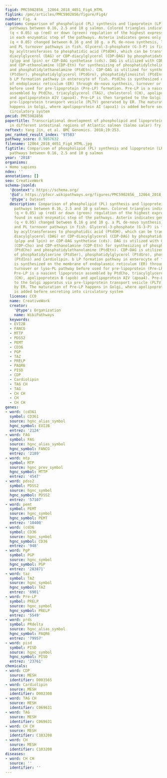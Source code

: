 ```yaml
---
figid: PMC5902856__12864_2018_4651_Fig4_HTML
figlink: /pmc/articles/PMC5902856/figure/Fig4/
number: Fig. 4
caption: Comparison of phospholipid (PL) synthesis and lipoprotein (LP) formation
  pathways between 0.16, 2.5 and 10 g salmon. Colored triangles indicate the significantly
  (q < 0.05) up (red) or down (green) regulation of the highest expressed genes found
  in each enzymatic step of the pathways. Asterix indicates genes only significantly
  (q < 0.05) changed between 0.16 g and 10 g. a PL de-novo synthesis, lyso-PL synthesis
  and PL turnover pathways in fish. Glycerol-3-phosphate (G-3-P) is first acylated
  by acyltransferases to phosphatidic acid (PtdOH), which can be transferred into
  diacylglycerol (DAG) or CDP-diacylglycerol (CDP-DAG) by phosphatidate phosphatase
  (plpp and lpin) or CDP-DAG synthetase (cds). DAG is utilized with CDP-choline (CDP-Cho)
  and CDP-ethanolamine (CDP-Etn) for synthesizing of phosphatidylcholine (PtdCho)
  and phosphatidylethanolamine (PtdEtn). CDP-DAG is utilized for synthesizing of phosphatidylserine
  (PtdSer), phosphatidylglycerol (PtdGro), phosphatidylinositol (PtdIns) and Cardiolipin.
  b LP formation pathway in enterocyte of fish. PtdCho is synthesized on the membrane
  of endoplasmic reticulum (ER) through de-novo synthesis, turnover or lyso-PL pathway
  before used for pre-lipoprotein (Pre-LP) formation. Pre-LP is a nascent lipoprotein
  assembled by PtdCho, triacylglycerol (TAG), cholesterol (CH), apolipoprotein B (apob)
  and apolipoprotein AIV (apoa4). Pre-LP is then targeted to the Golgi apparatus via
  pre-lipoprotein transport vesicle (PLTV) generated by ER. The maturation of Pre-LP
  happens in Golgi, where apolipoprotein AI (apoa1) is added before secreting into
  circulatory system
pmcid: PMC5902856
papertitle: Transcriptional development of phospholipid and lipoprotein metabolism
  in different intestinal regions of Atlantic salmon (Salmo salar) fry.
reftext: Yang Jin, et al. BMC Genomics. 2018;19:253.
pmc_ranked_result_index: '97583'
pathway_score: 0.9057632
filename: 12864_2018_4651_Fig4_HTML.jpg
figtitle: Comparison of phospholipid (PL) synthesis and lipoprotein (LP) formation
  pathways between 0.16, 2.5 and 10 g salmon
year: '2018'
organisms:
- Homo sapiens
ndex: ''
annotations: []
seo: CreativeWork
schema-jsonld:
  '@context': https://schema.org/
  '@id': https://pfocr.wikipathways.org/figures/PMC5902856__12864_2018_4651_Fig4_HTML.html
  '@type': Dataset
  description: Comparison of phospholipid (PL) synthesis and lipoprotein (LP) formation
    pathways between 0.16, 2.5 and 10 g salmon. Colored triangles indicate the significantly
    (q < 0.05) up (red) or down (green) regulation of the highest expressed genes
    found in each enzymatic step of the pathways. Asterix indicates genes only significantly
    (q < 0.05) changed between 0.16 g and 10 g. a PL de-novo synthesis, lyso-PL synthesis
    and PL turnover pathways in fish. Glycerol-3-phosphate (G-3-P) is first acylated
    by acyltransferases to phosphatidic acid (PtdOH), which can be transferred into
    diacylglycerol (DAG) or CDP-diacylglycerol (CDP-DAG) by phosphatidate phosphatase
    (plpp and lpin) or CDP-DAG synthetase (cds). DAG is utilized with CDP-choline
    (CDP-Cho) and CDP-ethanolamine (CDP-Etn) for synthesizing of phosphatidylcholine
    (PtdCho) and phosphatidylethanolamine (PtdEtn). CDP-DAG is utilized for synthesizing
    of phosphatidylserine (PtdSer), phosphatidylglycerol (PtdGro), phosphatidylinositol
    (PtdIns) and Cardiolipin. b LP formation pathway in enterocyte of fish. PtdCho
    is synthesized on the membrane of endoplasmic reticulum (ER) through de-novo synthesis,
    turnover or lyso-PL pathway before used for pre-lipoprotein (Pre-LP) formation.
    Pre-LP is a nascent lipoprotein assembled by PtdCho, triacylglycerol (TAG), cholesterol
    (CH), apolipoprotein B (apob) and apolipoprotein AIV (apoa4). Pre-LP is then targeted
    to the Golgi apparatus via pre-lipoprotein transport vesicle (PLTV) generated
    by ER. The maturation of Pre-LP happens in Golgi, where apolipoprotein AI (apoa1)
    is added before secreting into circulatory system
  license: CC0
  name: CreativeWork
  creator:
    '@type': Organization
    name: WikiPathways
  keywords:
  - EVI2B
  - FANCG
  - MTTP
  - PDSS2
  - PEMT
  - CD36
  - PGP
  - TAZ
  - PRELP
  - PAQR6
  - PISD
  - CDP
  - Cardiolipin
  - TAG CH
  - TAG
  - CH CH
  - CH
  - CH CH
genes:
- word: (cd361
  symbol: CD361
  source: hgnc_alias_symbol
  hgnc_symbol: EVI2B
  entrez: '2124'
- word: FAG
  symbol: FAG
  source: hgnc_alias_symbol
  hgnc_symbol: FANCG
  entrez: '2189'
- word: mtp
  symbol: MTP
  source: hgnc_prev_symbol
  hgnc_symbol: MTTP
  entrez: '4547'
- word: pdss2
  symbol: PDSS2
  source: hgnc_symbol
  hgnc_symbol: PDSS2
  entrez: '57107'
- word: pemt
  symbol: PEMT
  source: hgnc_symbol
  hgnc_symbol: PEMT
  entrez: '10400'
- word: (cd36
  symbol: CD36
  source: hgnc_symbol
  hgnc_symbol: CD36
  entrez: '948'
- word: PgP
  symbol: PGP
  source: hgnc_symbol
  hgnc_symbol: PGP
  entrez: '283871'
- word: taz
  symbol: TAZ
  source: hgnc_symbol
  hgnc_symbol: TAZ
  entrez: '6901'
- word: Pre-LP
  symbol: PRELP
  source: hgnc_symbol
  hgnc_symbol: PRELP
  entrez: '5549'
- word: prds
  symbol: PRdelta
  source: hgnc_alias_symbol
  hgnc_symbol: PAQR6
  entrez: '79957'
- word: pisd
  symbol: PISD
  source: hgnc_symbol
  hgnc_symbol: PISD
  entrez: '23761'
chemicals:
- word: CDP
  source: MESH
  identifier: D003565
- word: Cardiolipin
  source: MESH
  identifier: D002308
- word: TAG CH
  source: MESH
  identifier: C069631
- word: TAG
  source: MESH
  identifier: C069631
- word: CH CH
  source: MESH
  identifier: C103208
- word: CH
  source: MESH
  identifier: C103208
diseases:
- word: CH CH
  source: ''
  identifier: ''
---
```

